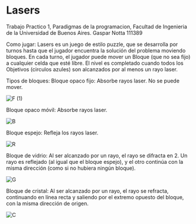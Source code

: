 # Lasers
Trabajo Practico 1, Paradigmas de la programacion, Facultad de Ingenieria de la Universidad de Buenos Aires. Gaspar Notta 111389
    
Como jugar: 
Lasers es un juego de estilo puzzle, que se desarrolla por turnos hasta que el jugador encuentra la solución del problema moviendo bloques. En cada turno, el jugador puede mover un Bloque (que no sea fijo) a cualquier celda que esté libre.
El nivel es completado cuando todos los Objetivos (circulos azules) son alcanzados por al menos un rayo laser.
    
Tipos de bloques:
Bloque opaco fijo: Absorbe rayos laser. No se puede mover.

![F (1)](https://github.com/user-attachments/assets/2a044fc4-2592-48be-afec-656f1acf8628)

Bloque opaco móvil: Absorbe rayos laser.
        
![B](https://github.com/user-attachments/assets/98fa713b-0899-4512-8000-aee45c84d870)

Bloque espejo: Refleja los rayos laser.
        
![R](https://github.com/user-attachments/assets/a8450bfd-2643-4a55-b709-ac5992ba9d13)

        
Bloque de vidrio: Al ser alcanzado por un rayo, el rayo se difracta en 2. Un rayo es reflejado (al igual que el bloque espejo), y el otro continúa con la misma dirección (como si no hubiera ningún bloque).
        
 ![G](https://github.com/user-attachments/assets/e8e50ceb-97a2-4c4c-a8e2-867bd902e74b)

        
Bloque de cristal: Al ser alcanzado por un rayo, el rayo se refracta, continuando en línea recta y saliendo por el extremo opuesto del bloque, con la misma dirección de origen.

![C](https://github.com/user-attachments/assets/acb2529e-027b-4304-90df-36bc9e5198e4)
